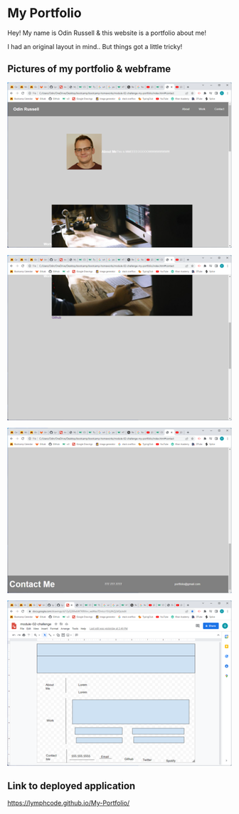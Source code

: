 # My Portfolio

Hey! My name is Odin Russell & this website is a portfolio about me!

I had an original layout in mind.. But things got a little tricky!

## Pictures of my portfolio & webframe

![screenshot1](https://github.com/LymphCode/My-Portfolio/blob/main/assets/images/Screenshot%202022-06-22%20230350.png)

![screenshot2](https://github.com/LymphCode/My-Portfolio/blob/main/assets/images/Screenshot%202022-06-22%20230414.png)

![screenshot3](https://github.com/LymphCode/My-Portfolio/blob/main/assets/images/Screenshot%202022-06-22%20230430.png)

![screenshot4](https://github.com/LymphCode/My-Portfolio/blob/main/assets/images/Screenshot%202022-06-22%20230614.png)

## Link to deployed application

https://lymphcode.github.io/My-Portfolio/